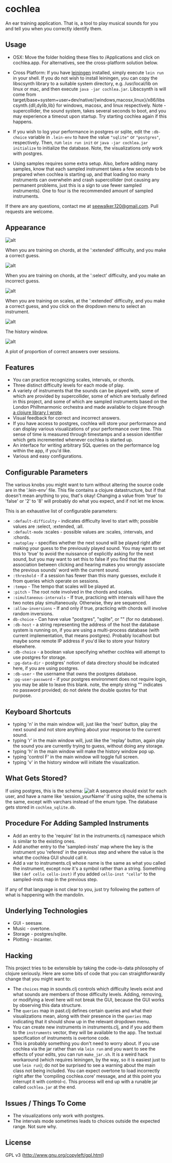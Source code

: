 # cochlea
An ear training application. That is, a tool to play musical sounds for you and tell you when you correctly identify them.

## Usage
- OSX: Move the folder holding these files to /Applications and click on cochlea.app. For alternatives, see the cross-platform solution below.
- Cross Platform: If you have [leiningen](http://leiningen.org/) installed, simply execute `lein run` in your shell. If you do not wish to install leiningen, you can copy the libscsynth library to a suitable system directory, e.g. /usr/local/lib on linux or mac, and then execute `java -jar cochlea.jar`. Libscsynth is will come from target/base+system+user+dev/native/{windows,macosx,linux}/x86/libscsynth.{dll,dylib,lib} for windows, macosx, and linux respectively.
Note - supercollider, the sound system, takes several seconds to boot, and you may experience a timeout upon startup. Try starting cochlea again if this happens.

- If you wish to log your performance in postgres or sqlite, edit the `:db-choice` variable in `.lein-env` to have the value `"sqlite"` or `"postgres"`, respectively. Then, run `lein run init` or `java -jar cochlea.jar initialize` to initialize the database. Note, the visualizations only work with postgres.
- Using samples requires some extra setup. Also, before adding many samples, know that each sampled instrument takes a few seconds to be prepared when cochlea is starting up, and that loading too many instruments can overwhelm and crash supercollider (not causing any permanent problems, just this is a sign to use fewer sampled instruments). One to four is the recommended amount of sampled instruments.

If there are any questions, contact me at seewalker.120@gmail.com. Pull requests are welcome.
## Appearance

![alt](resources/screenshots/extended_chords_correct.png)

When you are training on chords, at the ':extended' difficulty, and you make a correct guess.

![alt](resources/screenshots/select_chords_incorrect.png)

When you are training on chords, at the ':select' difficulty, and you make an incorrect guess.

![alt](resources/screenshots/extended_scales_correct_with_instruments.png)

When you are training on scales, at the ':extended' difficulty, and you make a correct guess, and you click on the dropdown menu to select an instrument.

![alt](resources/screenshots/history_window.png)

The history window.

![alt](resources/screenshots/performance_plot.png)

A plot of proportion of correct answers over sessions.

## Features

- You can practice recognizing scales, intervals, or chords.
- Three distinct difficulty levels for each mode of play.
- A variety of instruments that the sounds can be played with, some of which are provided by supercollider, some of which are textually defined in this project, and some of which are sampled instruments based on the London Philhmarmonic orchestra and made available to clojure through [a clojure library I wrote](https://github.com/seewalker/philharmonia-samples).
- Visual feedback for correct and incorrect answers.
- If you have access to postgres, cochlea will store your performance and can display various visualizations of your performance over time. This sense of time is measured through timestamps and a session identifier which gets incremented whenever cochlea is started up.
- An interface for writing arbitrary SQL queries on the performance log within the app, if you'd like.
- Various and easy configurations.

## Configurable Parameters

The various knobs you might want to turn without altering the source code are in the '.lein-env' file. This file contains a clojure datastructure, but if that doesn't mean anything to you, that's okay! Changing a value from 'true' to 'false' or '2' to '8' will probably do what you expect, and if not let me know.

This is an exhaustive list of configurable parameters:

- `:default-difficulty` - indicates difficulty level to start with; possible values are :select, :extended, :all.
- `:default-mode` :scales - possible values are :scales, :intervals, and :chords.
- `:autoplay` - specifies whether the next sound will be played right after making your guess to the previously played sound. You may want to set this to 'true' to avoid the nuissance of explicitly asking for the next sound, but you may want to set this to false if you find that the association between clicking and hearing makes you wrongly associate the previous sounds' word with the current sound.
- `:threshold` - if a session has fewer than this many guesses, exclude it from queries which operate on sessions.
- `:tempo` - The tempo that scales will be played at.
- `:pitch` - The root note involved in the chords and scales.
- `:simultaneous-intervals` - If true, practicing with intervals will have the two notes play simultaneously. Otherwise, they are sequenced.
- `:allow-inversions` - If and only if true, practicing with chords will involve random inversions.
- `db-choice` - Can have value "postgres", "sqlite", or "" (for no database).
- `:db-host` - a string representing the address of the host the database system is running on, if you are using a multi-process database (with current implementation, that means postgres). Probably localhost but maybe some remote IP address if you'd like to store your history elsewhere.
- `:db-choice` - a boolean value specifying whether cochlea will attempt to use postgres for storage.
- `:pg-data-dir`  - postgres' notion of data directory should be indicated here, if you are using postgres.
- `:db-user` - the username that owns the postgres database.
- `:pg-user-password` - if your postgres environment does not require login, you may be able to leave this blank. note, the empty string "" indicates no password provided; do not delete the double quotes for that purpose.

## Keyboard Shortcuts

- typing 'n' in the main window will, just like the 'next' button, play the next sound and not store anything about your response to the current sound.
- typing 'r' in the main window will, just like the 'replay' button, again play the sound you are currently trying to guess, without doing any storage.
- typing 'h' in the main window will make the history window pop up.
- typing 'control F' in the main window will toggle full screen.
- typing 'v' in the history window will initiate the visualization.

## What Gets Stored?

If using postgres, this is the schema:
![alt](resources/screenshots/db.png)
A sequence should exist for each user, and have a name like 'session\_yourName'
If using sqlite, the schema is the same, except with varchars instead of the enum type. The database gets stored in `cochlea_sqlite.db`.


## Procedure For Adding Sampled Instruments
- Add an entry to the 'require' list in the instruments.clj namespace which is similar to the existing ones.
- Add another entry to the 'sampled-insts' map where the key is the instrument you 'refered' in the previous step and where the value is the what the cochlea GUI should call it.
- Add a var to instruments.clj whose name is the same as what you called the instrument, except now it's a symbol rather than a string. Something like `(def cello cello-inst)` if you added `cello-inst "cello"` to the sampled-insts map in the previous step.

If any of that language is not clear to you, just try following the pattern of what is happening with the mandolin.

## Underlying Technologies

- GUI - seesaw.
- Music - overtone.
- Storage - postgres/sqlite.
- Plotting - incanter.

## Hacking
This project tries to be extensible by taking the code-is-data philosophy of clojure seriously. Here are some bits of code that you can straightforwardly change that you might want to:

- The `choices` map in sounds.clj controls which difficulty levels exist and what sounds are members of those difficulty levels. Adding, removing, or modifying a level here will not break the GUI, because the GUI works by observing this data structure.
- The `queries` map in past.clj defines certain queries and what their visualizations mean, along with their presence in the `queries` map indicating that it should show up in the relevant dropdown menu.
- You can create new instruments in instruments.clj, and if you add them to the `instruments` vector, they will be available to the app. The textual specification of instruments is overtone code.
- This is probably something you don't need to worry about. If you use cochlea via the jar rather than via `lein run` and you want to see the effects of your edits, you can run `make_jar.sh`. It is a weird hack workaround (which requires leiningen, by the way, so it is easiest just to use `lein run`); do not be surprised to see a warning about the main class not being included. You can expect overtone to load incorrectly right after the 'compiling cochlea.core' message, and at this point you interrupt it with control-c. This process will end up with a runable jar called `cochlea.jar` at the end.


## Issues / Things To Come
- The visualizations only work with postgres.
- The intervals mode sometimes leads to choices outside the expected range. Not sure why.

## License
GPL v3 (http://www.gnu.org/copyleft/gpl.html)
